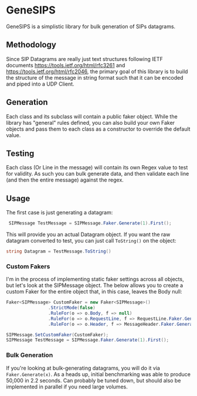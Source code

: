 # GeneSIPS
GeneSIPS is a simplistic library for bulk generation of SIPs datagrams.

## Methodology
Since SIP Datagrams are really just text structures following IETF documents https://tools.ietf.org/html/rfc3261 and https://tools.ietf.org/html/rfc2046, 
the primary goal of this library is to build the structure of the message in string format such that it can be encoded
and piped into a UDP Client. 

## Generation
Each class and its subclass will contain a public faker object. While the library has "general" rules defined, you can also build your own Faker<T> objects
and pass them to each class as a constructor to override the default value. 

## Testing
Each class (Or Line in the message) will contain its own Regex value to test for validity. As such you can bulk generate data, and then validate each line (and then the entire message)
against the regex. 

## Usage

The first case is just generating a datagram:

```c#
 SIPMessage TestMessage = SIPMessage.Faker.Generate(1).First();
```

This will provide you an actual Datagram object. If you want the raw datagram converted to test, you can just call `ToString()` on the object:

```c#
string Datagram = TestMessage.ToString()
```

### Custom Fakers
I'm in the process of implementing static faker settings across all objects, but let's look at the SIPMessage object. The below allows you to create a custom Faker for the entire object that, in this case, leaves the Body null:

```c#
Faker<SIPMessage> CustomFaker = new Faker<SIPMessage>()
                .StrictMode(false)
                .RuleFor(o => o.Body, f => null)
                .RuleFor(o => o.RequestLine, f => RequestLine.Faker.Generate(1).First())
                .RuleFor(o => o.Header, f => MessageHeader.Faker.Generate(1).First());

SIPMessage.SetCustomFaker(CustomFaker);
SIPMessage TestMessage = SIPMessage.Faker.Generate(1).First();           
```

### Bulk Generation
If you're looking at bulk-generating datagrams, you will do it via `Faker.Generate(x)`. As a heads up, initial benchmarking was able to produce 50,000 in 2.2 seconds. Can probably be tuned down, but should also be implemented in parallel if you need large volumes. 
